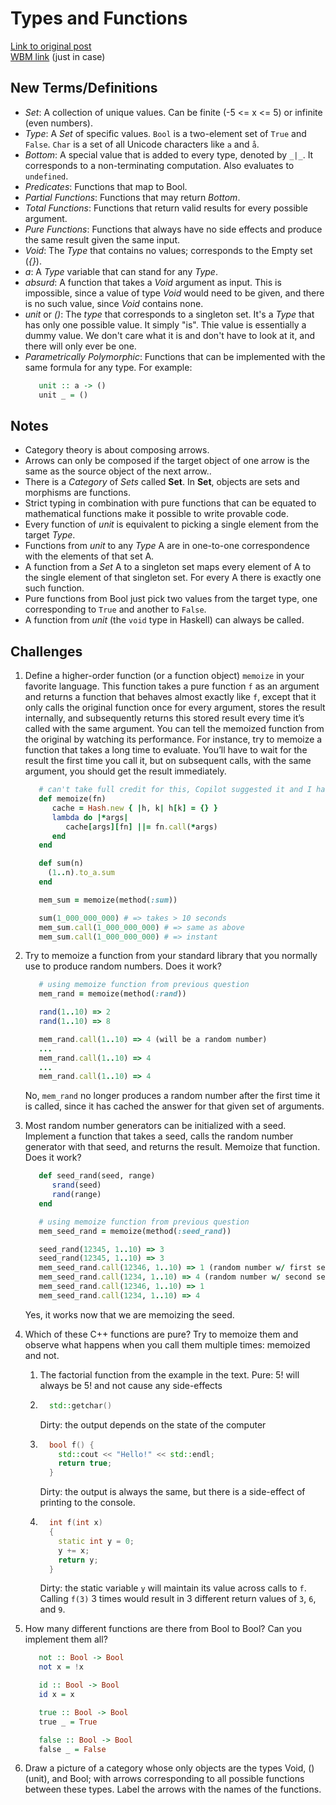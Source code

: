 # Types and Functions
[Link to original post](https://bartoszmilewski.com/2014/11/24/types-and-functions/)  
[WBM link](https://web.archive.org/web/20230000000000*/https://bartoszmilewski.com/2014/11/24/types-and-functions/) (just in case)

## New Terms/Definitions
- _Set_: A collection of unique values. Can be finite (-5 <= x <= 5) or infinite (even numbers).
- _Type_: A _Set_ of specific values. `Bool` is a two-element set of `True` and `False`. `Char` is a set of all Unicode characters like `a` and `å`.
- _Bottom_: A special value that is added to every type, denoted by `_|_`. It corresponds to a non-terminating computation. Also evaluates to `undefined`.
- _Predicates_: Functions that map to Bool.
- _Partial Functions_: Functions that may return _Bottom_.
- _Total Functions_: Functions that return valid results for every possible argument.
- _Pure Functions_: Functions that always have no side effects and produce the same result given the same input.
- _Void_: The _Type_ that contains no values; corresponds to the Empty set (_{}_).
- _a_: A _Type_ variable that can stand for any _Type_.
- _absurd_: A function that takes a _Void_ argument as input. This is impossible, since a value of type _Void_ would need to be given, and there is no such value, since _Void_ contains none.
- _unit_ or _()_: The _type_ that corresponds to a singleton set. It's a _Type_ that has only one possible value. It simply "is". Thie value is essentially a dummy value. We don't care what it is and don't have to look at it, and there will only ever be one.
- _Parametrically Polymorphic_: Functions that can be implemented with the same formula for any type. For example: 
   ```haskell
      unit :: a -> ()
      unit _ = ()
   ```

## Notes
- Category theory is about composing arrows.
- Arrows can only be composed if the target object of one arrow is the same as the source object of the next arrow..
- There is a _Category_ of _Sets_ called **Set**. In **Set**, objects are sets and morphisms are functions.
- Strict typing in combination with pure functions that can be equated to mathematical functions make it possible to write provable code.
- Every function of _unit_ is equivalent to picking a single element from the target _Type_.
- Functions from _unit_ to any _Type_ A are in one-to-one correspondence with the elements of that set A.
- A function from a _Set_ A to a singleton set maps every element of A to the single element of that singleton set. For every A there is exactly one such function.
- Pure functions from Bool just pick two values from the target type, one corresponding to `True` and another to `False`.
- A function from _unit_ (the `void` type in Haskell) can always be called.

## Challenges
1. Define a higher-order function (or a function object) `memoize` in your favorite language. This function takes a pure function `f` as an argument and returns a function that behaves almost exactly like `f`, except that it only calls the original function once for every argument, stores the result internally, and subsequently returns this stored result every time it’s called with the same argument. You can tell the memoized function from the original by watching its performance. For instance, try to memoize a function that takes a long time to evaluate. You’ll have to wait for the result the first time you call it, but on subsequent calls, with the same argument, you should get the result immediately.
   ```ruby
      # can't take full credit for this, Copilot suggested it and I hadn't seen lambdas used as closures before, so I accepted it and dug into it to understand.
      def memoize(fn)
         cache = Hash.new { |h, k| h[k] = {} }
         lambda do |*args|
            cache[args][fn] ||= fn.call(*args)
         end
      end

      def sum(n)
        (1..n).to_a.sum
      end

      mem_sum = memoize(method(:sum))

      sum(1_000_000_000) # => takes > 10 seconds
      mem_sum.call(1_000_000_000) # => same as above  
      mem_sum.call(1_000_000_000) # => instant
   ```
1. Try to memoize a function from your standard library that you normally use to produce random numbers. Does it work?
   ```ruby
      # using memoize function from previous question
      mem_rand = memoize(method(:rand))

      rand(1..10) => 2
      rand(1..10) => 8
   
      mem_rand.call(1..10) => 4 (will be a random number)
      ...
      mem_rand.call(1..10) => 4
      ...
      mem_rand.call(1..10) => 4
   ```
   No, `mem_rand` no longer produces a random number after the first time it is called, since it has cached the answer for that given set of arguments.
1. Most random number generators can be initialized with a seed. Implement a function that takes a seed, calls the random number generator with that seed, and returns the result. Memoize that function. Does it work?
   ```ruby
      def seed_rand(seed, range)
         srand(seed)
         rand(range)
      end

      # using memoize function from previous question
      mem_seed_rand = memoize(method(:seed_rand))

      seed_rand(12345, 1..10) => 3
      seed_rand(12345, 1..10) => 3
      mem_seed_rand.call(12346, 1..10) => 1 (random number w/ first seed)
      mem_seed_rand.call(1234, 1..10) => 4 (random number w/ second seed)
      mem_seed_rand.call(12346, 1..10) => 1
      mem_seed_rand.call(1234, 1..10) => 4
   ```
   Yes, it works now that we are memoizing the seed.
1. Which of these C++ functions are pure? Try to memoize them and observe what happens when you call them multiple times: memoized and not.
   
    1. The factorial function from the example in the text.
       Pure: 5! will always be 5! and not cause any side-effects
    1. ```C++
         std::getchar()
       ```
       Dirty: the output depends on the state of the computer
    1. ```C++
         bool f() { 
           std::cout << "Hello!" << std::endl;
           return true; 
         }
       ```
       Dirty: the output is always the same, but there is a side-effect of printing to the console.
    1. ```C++
         int f(int x)
         {
           static int y = 0;
           y += x;
           return y;
         }
       ```
       Dirty: the static variable `y` will maintain its value across calls to `f`. Calling `f(3)` 3 times would result in 3 different return values of `3`, `6`, and `9`.
1. How many different functions are there from Bool to Bool? Can you implement them all?
   ```haskell
      not :: Bool -> Bool
      not x = !x

      id :: Bool -> Bool
      id x = x

      true :: Bool -> Bool
      true _ = True

      false :: Bool -> Bool
      false _ = False   
   ```
1. Draw a picture of a category whose only objects are the types Void, () (unit), and Bool; with arrows corresponding to all possible functions between these types. Label the arrows with the names of the functions.
